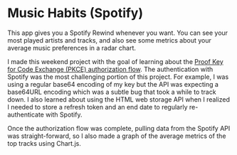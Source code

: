 # Music Habits (Spotify)

This app gives you a Spotify Rewind whenever you want. You can see your most played artists and tracks, and also see some metrics about your average music preferences in a radar chart. 

I made this weekend project with the goal of learning about the [Proof Key for Code Exchange (PKCE) authorization flow](https://tools.ietf.org/html/rfc7636). The authentication with Spotify was the most challenging portion of this project. For example, I was using a regular base64 encoding of my key but the API was expecting a base64URL encoding which was a subtle bug that took a while to track down. I also learned about using the HTML web storage API when I realized I needed to store a refresh token and an end date to regularly re-authenticate with Spotify. 

Once the authorization flow was complete, pulling data from the Spotify API was straight-forward, so I also made a graph of the average metrics of the top tracks using Chart.js. 